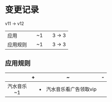 # 变更记录

v11 -> v12

||||||
|-|:-:|:-:|:-:|:-:|
|应用||~1||3 -> 3|
|应用规则||~1||3 -> 3|

## 应用规则

||+|~|-|
|:-:|-|-|-|
|汽水音乐<br>~1||<li>汽水音乐看广告领取vip||
